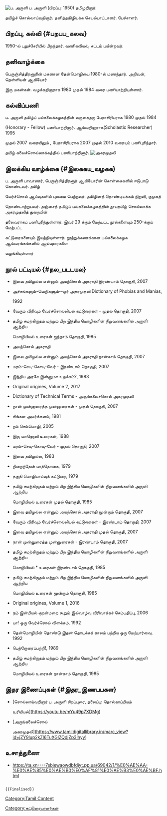 ![ப. அருளி](ப._அருளி.jpg "ப. அருளி") ப. அருளி (பிறப்பு: 1950) தமிழறிஞர்.
தமிழ்ச் சொல்லாய்வறிஞர். தனித்தமிழியக்க செயல்பாட்டாளர். பேச்சாளர்.

## பிறப்பு, கல்வி {#பறபப_கலவ}

1950-ல் புதுச்சேரியில் பிறந்தார். வணிகவியல், சட்டம் பயின்றவர்.

## தனிவாழ்க்கை

பெருஞ்சித்திரனாரின் மகளான தேன்மொழியை 1980-ல் மணந்தார். அறிவன், தெள்ளியன் ஆகியோர்
இரு மகன்கள். வழக்கறிஞராக 1980 முதல் 1984 வரை பணியாற்றியுள்ளார்.

## கல்விப்பணி

ப. அருளி தமிழ்ப் பல்கலைக்கழகத்தின் வருகைதரு பேராசிரியராக 1980 முதல் 1984
(Honorary - Fellow) பணியாற்றினார். ஆய்வறிஞராக(Scholastic Researcher) 1995
முதல் 2007 வரையிலும் , பேராசிரியராக 2007 முதல் 2010 வரையும் பணிபுரிந்தார்.
தமிழ் கலைச்சொல்லாக்கத்தில் பணியாற்றினார். ![அகரமுதலி](அகரமுதலி.jpg "அகரமுதலி")

## இலக்கிய வாழ்க்கை {#இலககய_வழகக}

ப. அருளி பாவாணர், பெருஞ்சித்திரனார் ஆகியோரின் கொள்கைகளில் ஈடுபாடு கொண்டவர். தமிழ்
வேர்ச்சொல் ஆய்வுகளில் புலமை பெற்றவர். தமிழினத் தொண்டியக்கம் நிறுவி, குமுகத்
தொண்டாற்றுபவர். தஞ்சைத் தமிழ்ப் பல்கலைக்கழகத்தின் தூயதமிழ் சொல்லாக்க அகரமுதலித் துறையின்
தலைவராகப் பணிபுரிந்துள்ளார். இவர் 29 க்கும் மேற்பட்ட நூல்களையும் 250-க்கும் மேற்பட்ட
கட்டுரைகளையும் இயற்றியுள்ளார். நூற்றுக்கணக்கான பல்கலைக்கழக ஆய்வரங்கங்களில் ஆய்வுரைகளை
வழங்கியுள்ளார்

## நூல் பட்டியல் {#நல_படடயல}

-   இவை தமிழல்ல என்னும் அயற்சொல் அகராதி இரண்டாம் தொகுதி, 2007
-   அச்சங்களும்-வெறிகளும்\--ஓர் அகரமுதலி Dictionary of Phobias and Manias,
    1992
-   வேரும் விரிவும் வேர்ச்சொல்லியல் கட்டுரைகள் - முதல் தொகுதி, 2007
-   தமிழ் சமற்கிருதம் மற்றும் பிற இந்திய மொழிகளின் நிறுவனங்களில் அருளி ஆற்றிய
    மொழியியல் உரைகள் ஐந்தாம் தொகுதி, 1985
-   அயற்சொல் அகராதி
-   இவை தமிழல்ல என்னும் அயற்சொல் அகராதி நான்காம் தொகுதி, 2007
-   மரம்-செடி-கொடி-வேர் - இரண்டாம் தொகுதி, 2007
-   இந்திய அரசே இன்னுமா உறக்கம்?, 1983
-   Original origines, Volume 2, 2017
-   Dictionary of Technical Terms - அருங்கலைச்சொல் அகரமுதலி
-   நான் முன்னுரைத்த முன்னுரைகள் - முதல் தொகுதி, 2007
-   சிங்கள அமர்க்களம், 1981
-   நம் செம்மொழி, 2005
-   இரு வானொலி உரைகள், 1988
-   மரம்-செடி-கொடி-வேர் - முதல் தொகுதி, 2007
-   இவை தமிழல்ல, 1983
-   நிறைந்தேன் பாத்தொகை, 1979
-   தகுதி மொழியாய்வுக் கட்டுரை, 1979
-   தமிழ் சமற்கிருதம் மற்றும் பிற இந்திய மொழிகளின் நிறுவனங்களில் அருளி ஆற்றிய
    மொழியியல் உரைகள் முதல் தொகுதி, 1985
-   இவை தமிழல்ல என்னும் அயற்சொல் அகராதி மூன்றாம் தொகுதி, 2007
-   வேரும் விரிவும் வேர்ச்சொல்லியல் கட்டுரைகள் - இரண்டாம் தொகுதி, 2007
-   இவை தமிழல்ல என்னும் அயற்சொல் அகராதி முதல் தொகுதி, 2007
-   நான் முன்னுரைத்த முன்னுரைகள் - இரண்டாம் தொகுதி, 2007
-   தமிழ் சமற்கிருதம் மற்றும் பிற இந்திய மொழிகளின் நிறுவனங்களில் அருளி ஆற்றிய
    மொழியியல் \* உரைகள் இரண்டாம் தொகுதி, 1985
-   தமிழ் சமற்கிருதம் மற்றும் பிற இந்திய மொழிகளின் நிறுவனங்களில் அருளி ஆற்றிய
    மொழியியல் உரைகள் மூன்றாம் தொகுதி, 1985
-   Original origines, Volume 1, 2016
-   நம் இன்பியல் குறள்மறை கூறும் இல்வாழ்வு விரிவாக்கச் செம்பதிப்பு, 2006
-   யா! ஒரு வேர்ச்சொல் விளக்கம், 1992
-   தென்மொழியின் தொண்டு இதன் தொடக்கக் காலம் பற்றிய ஒரு மேற்பார்வை, 1992
-   பெற்றோரைப்பற்றி!, 1989
-   தமிழ் சமற்கிருதம் மற்றும் பிற இந்திய மொழிகளின் நிறுவனங்களில் அருளி ஆற்றிய
    மொழியியல் உரைகள் நான்காம் தொகுதி, 1985

## இதர இணைப்புகள் {#இதர_இணபபகள}

-   [சொல்லாய்வறிஞர் ப. அருளி சிறப்புரை, தலைப்பு: தொல்காப்பியம்
    உரியியல்](https://youtu.be/mYu49p7XDMg)
-   [அருங்கலைச்சொல்
    அகரமுதலி](https://www.tamildigitallibrary.in/marc_view?id=jZY9lup2kZl6TuXGlZQdjZp3lhyy)

## உசாத்துணை

-   <https://ta.xn----7sbiewaowdbfdjyt.pp.ua/69042/1/%E0%AE%AA-%E0%AE%85%E0%AE%B0%E0%AF%81%E0%AE%B3%E0%AE%BF.html>

```{=mediawiki}
{{Finalised}}
```
[Category:Tamil Content](Category:Tamil_Content "wikilink")
[Category:கட்டுரையாளர்கள்](Category:கட்டுரையாளர்கள் "wikilink")
